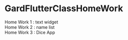# GardFlutterClassHomeWork

Home Work 1 : text widget<br />
Home Work 2 : name list <br />
Home Work 3 : Dice App<br />
